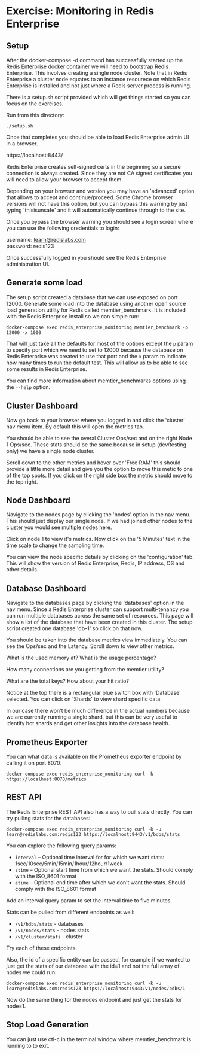 # Exercise: Monitoring in Redis Enterprise

## Setup
After the docker-compose -d command has successfully started up the Redis Enterprise docker container we will need to bootstrap Redis Enterprise.  This involves creating a single node cluster.  Note that in Redis Enterprise a cluster node equates to an instance resourece on which Redis Enterprise is installed and not just where a Redis server process is running.

There is a setup.sh script provided which will get things started so you can focus on the exercises.

Run from this directory:

```
./setup.sh
```

Once that completes you should be able to load Redis Enterprise admin UI in a browser.

https://localhost:8443/

Redis Enterprise creates self-signed certs in the beginning so a secure connection is always created.  Since they are not CA signed certificates you will need to allow your browser to accept them.

Depending on your browser and version you may have an 'advanced' option that allows to accept and continue/proceed.  Some Chrome browser versions will not have this option, but you can bypass this warning by just typing 'thisisunsafe' and it will automatically continue through to the site.

Once you bypass the browser warning you should see a login screen where you can use the following credentials to login:

username: learn@redislabs.com  
password: redis123

Once successfully logged in you should see the Redis Enterprise administration UI.


## Generate some load

The setup script created a database that we can use exposed on port 12000.  Generate some load into the database using another open source load generation utility for Redis called memtier_benchmark.  It is included with the Redis Enterprise install so we can simple run:

```
docker-compose exec redis_enterprise_monitoring memtier_benchmark -p 12000 -x 1000
```

That will just take all the defaults for most of the options except the `p` param to specify port which we need to set to 12000 because the database on Redis Enterprise was created to use that port and the `x` param to indicate how many times to run the default test.  This will allow us to be able to see some results in Redis Enterprise.

You can find more information about memtier_benchmarks options using the `--help` option.

## Cluster Dashboard

Now go back to your browser where you logged in and click the 'cluster' nav menu item. By default this will open the metrics tab.

You should be able to see the overal Cluster Ops/sec and on the right Node 1 Ops/sec.  These stats should be the same because in setup (dev/testing only) we have a single node cluster.

Scroll down to the other metrics and hover over 'Free RAM' this should provide a little more detail and give you the option to move this metic to one of the top spots.  If you click on the right side box the metric should move to the top right.

## Node Dashboard

Navigate to the nodes page by clicking the 'nodes' option in the nav menu.  This should just display our single node. If we had joined other nodes to the cluster you would see multiple nodes here.

Click on node 1 to view it's metrics.  Now click on the '5 Minutes' text in the time scale to change the sampling time.

You can view the node specific details by clicking on the 'configuration' tab. This will show the version of Redis Enterprise, Redis, IP address, OS and other details.

## Database Dashboard

Navigate to the databases page by clicking the 'databases' option in the nav menu.  Since a Redis Enterprise cluster can support multi-tenancy you can run multiple databases across the same set of resources.  This page will show a list of the database that have been created in this cluster.  The setup script created one database 'db-1' so click on that now.

You should be taken into the database metrics view immediately.  You can see the Ops/sec and the Latency.  Scroll down to view other metrics.

What is the used memory at?  What is the usage percentage?

How many connections are you getting from the memtier utility?

What are the total keys?  How about your hit ratio?

Notice at the top there is a rectangular blue switch box with 'Database' selected.  You can click on 'Shards' to view shard specific data.  

In our case there won't be much difference in the actual numbers because we are currently running a single shard, but this can be very useful to identify hot shards and get other insights into the database health.

## Prometheus Exporter

You can what data is available on the Prometheus exporter endpoint by calling it on port 8070:

```
docker-compose exec redis_enterprise_monitoring curl -k https://localhost:8070/metrics
```

## REST API

The Redis Enterprise REST API also has a way to pull stats directly.  You can try pulling stats for the databases:

```
docker-compose exec redis_enterprise_monitoring curl -k -u learn@redislabs.com:redis123 https://localhost:9443/v1/bdbs/stats
```

You can explore the following query params:

* `interval` – Optional time interval for for which we want stats: 1sec/10sec/5min/15min/1hour/12hour/1week
* `stime` – Optional start time from which we want the stats. Should comply with the ISO_8601 format
* `etime` –
Optional end time after which we don’t want the stats. Should comply with the ISO_8601 format

Add an interval query param to set the interval time to five minutes.

Stats can be pulled from different endpoints as well:

* `/v1/bdbs/stats` - databases
* `/v1/nodes/stats` - nodes stats
* `/v1/cluster/stats` - cluster

Try each of these endpoints.

Also, the id of a specific entity can be passed, for example if we wanted to just get the stats of our database with the id=1 and not the full array of nodes we could run:

```
docker-compose exec redis_enterprise_monitoring curl -k -u learn@redislabs.com:redis123 https://localhost:9443/v1/nodes/bdbs/1
```

Now do the same thing for the nodes endpoint and just get the stats for node=1.

## Stop Load Generation

You can just use ctl-c in the terminal window where memtier_benchmark is running to to exit.